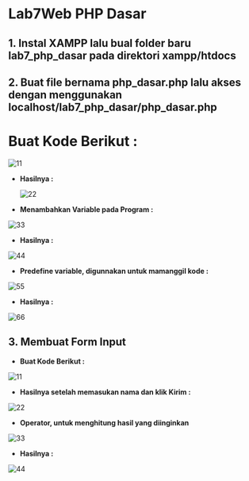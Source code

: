 # Lab7Web PHP Dasar

## 1. Instal XAMPP lalu bual folder baru lab7_php_dasar pada direktori xampp/htdocs
## 2. Buat file bernama php_dasar.php lalu akses dengan menggunakan **localhost/lab7_php_dasar/php_dasar.php**

# **Buat Kode Berikut :**

  ![11](https://user-images.githubusercontent.com/56239989/117565212-3b594f80-b0da-11eb-9cea-0c628f593607.jpg)

- **Hasilnya :**

  ![22](https://user-images.githubusercontent.com/56239989/117565233-5926b480-b0da-11eb-8859-aa995ba0aed0.jpg)

- **Menambahkan Variable pada Program :**

![33](https://user-images.githubusercontent.com/56239989/117565354-f550bb80-b0da-11eb-8e4b-811d4d893502.jpg)

- **Hasilnya :**

![44](https://user-images.githubusercontent.com/56239989/117565356-f71a7f00-b0da-11eb-956e-f68944285d02.jpg)

- **Predefine variable, digunnakan untuk mamanggil kode :**

![55](https://user-images.githubusercontent.com/56239989/117565715-e79c3580-b0dc-11eb-997e-70fa533fe392.jpg)

- **Hasilnya :**

![66](https://user-images.githubusercontent.com/56239989/117565743-12868980-b0dd-11eb-925f-e2978a7cbf8e.jpg)

## 3. Membuat Form Input

- **Buat Kode Berikut :**

![11](https://user-images.githubusercontent.com/56239989/117565884-e4557980-b0dd-11eb-84dc-40170dff8e75.jpg)

- **Hasilnya setelah memasukan nama dan klik Kirim :**

![22](https://user-images.githubusercontent.com/56239989/117565895-f0d9d200-b0dd-11eb-8525-4a56c34fa205.jpg)

- **Operator, untuk menghitung hasil yang diinginkan**

![33](https://user-images.githubusercontent.com/56239989/117566084-bc1a4a80-b0de-11eb-8733-b631913308dd.jpg)

- **Hasilnya :**

![44](https://user-images.githubusercontent.com/56239989/117566087-c2a8c200-b0de-11eb-942a-c073488f265e.jpg)



